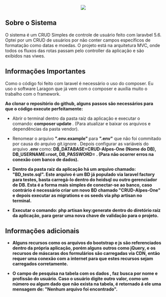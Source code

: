 <p align="center"><img src="https://laravel.com/assets/img/components/logo-laravel.svg"></p>


## Sobre o Sistema


<p> O sistema é um CRUD Simples de controle de usuário feito com laravbel 5.6. Optei por um CRUD de usuários por não conter campos específicos de formatação como datas e moedas. O projeto está na arquitetura MVC, onde todos os fluxos das rotas passam pelo controller da aplicação e são exibidos nas viwes. </p>

## Informações Importantes

<p> Como o código foi feito com laravel é necessário o uso do composer. Eu uso o software Laragon que já vem com o composer e auxília muito o trabalho com o framework.</p>
  
 <p> <strong> Ao clonar o repositório do github, alguns passos são necessários para que o código execute perfeitamente:</strong> </p>
      
- Abrir o terminal dentro da pasta raíz da aplicação e executar o comando: <strong> composer update </strong>. (Para atualizar e baixar  os arquivos e dependências da pasta vendor). 

- Renomear o arquivo <strong> ".env.example" </strong> para <strong> ".env"</strong> que não foi commitado por causa do arquivo <stron> git.ignore </strong>. Depois configurar as variáveis do arquivo <strong>.env </strong> como: <strong> DB_DATABASE=CRUD-Alpes-One (Nome do DB), DB_USERNAME=root, DB_PASSWORD=  <strong>. (Para não ocorrer erros na conexão com banco de dados).

- Dentro da pasta raíz da aplicação há um arquivo chamado: <strong>"BD_teste.sql"</strong>. Este arquivo é um BD já populado via laravel factory para testes, basta carregá-lo dentro do heidsql ou outro gerenciador de DB. Esta é a forma  mais simples de conectar-se ao banco, caso contrário é necessário criar um novo BD chamado "CRUD-Alpes-One" e depois executar as migrations e os seeds via php artisan no terminal.

- Executar o comando: <strong> php artisan key:generate </strong> dentro do diretório raíz da aplicação, para gerar uma nova chave de validação para o projeto.


## Informações adicionais

- Alguns recursos como os arquivos do bootstrap e js são referenciados dentro da própria aplicação, porém alguns outros como jQuery, e os recursos de máscaras dos formulários são carregadas via CDN, então requer uma conexão com a internet para que estes recursos sejam carregados corretamente.

- O campo de pesquisa na tabela com os dados , faz busca por nome e profissão do usuário. Caso o usuário digite outro valor, como um número ou algum dado que não exista na tabela, é retornado á ele uma mensagem de: <strong> "Nenhum arquivo foi encontrado". </strong> 







